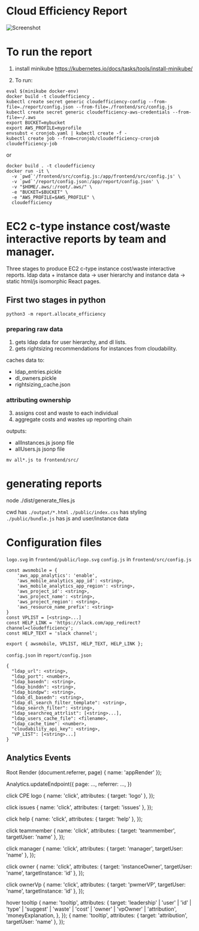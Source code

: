 
# Cloud Efficiency Report
![Screenshot](https://github.com/Symantec/cloudefficiency/raw/master/cloudefficiency.png)

# To run the report
1. install minikube
https://kubernetes.io/docs/tasks/tools/install-minikube/

2. To run:
```
eval $(minikube docker-env)
docker build -t cloudefficiency .
kubectl create secret generic cloudefficiency-config --from-file=./report/config.json --from-file=./frontend/src/config.js
kubectl create secret generic cloudefficiency-aws-credentials --from-file=~/.aws
export BUCKET=mybucket
export AWS_PROFILE=myprofile
envsubst < cronjob.yaml | kubectl create -f -
kubectl create job --from=cronjob/cloudefficiency-cronjob cloudefficiency-job
```

or

```
docker build . -t cloudefficiency
docker run -it \
  -v `pwd`'/frontend/src/config.js:/app/frontend/src/config.js' \
  -v `pwd`'/report/config.json:/app/report/config.json' \
  -v "$HOME/.aws/:/root/.aws/" \
  -e "BUCKET=$BUCKET" \
  -e "AWS_PROFILE=$AWS_PROFILE" \
  cloudefficiency
```

# EC2 c-type instance cost/waste interactive reports by team and manager.
Three stages to produce EC2 c-type instance cost/waste interactive reports.
ldap data + instance data -> user hierarchy and instance data -> static html/js isomorphic React pages.

## First two stages in python
`python3 -m report.allocate_efficiency`

### preparing raw data
1. gets ldap data for user hierarchy, and dl lists.
2. gets rightsizing recommendations for instances from cloudability.

caches data to:
- ldap_entries.pickle
- dl_owners.pickle
- rightsizing_cache.json

### attributing ownership
3. assigns cost and waste to each individual
4. aggregate costs and wastes up reporting chain

outputs:
- allInstances.js jsonp file
- allUsers.js jsonp file

`mv all*.js to frontend/src/`

# generating reports
node ./dist/generate_files.js

cwd has `./output/*.html`
`./public/index.css` has styling
`./public/bundle.js` has js and user/instance data

# Configuration files
`logo.svg` in `frontend/public/logo.svg`
`config.js` in `frontend/src/config.js`
```
const awsmobile = {
    'aws_app_analytics': 'enable',
    'aws_mobile_analytics_app_id': <string>,
    'aws_mobile_analytics_app_region': <string>,
    'aws_project_id': <string>,
    'aws_project_name': <string>,
    'aws_project_region': <string>,
    'aws_resource_name_prefix': <string>
}
const VPLIST = [<string>...]
const HELP_LINK = 'https://slack.com/app_redirect?channel=cloudefficiency';
const HELP_TEXT = 'slack channel';

export { awsmobile, VPLIST, HELP_TEXT, HELP_LINK };

```
`config.json` in `report/config.json`
```
{
  "ldap_url": <string>,
  "ldap_port": <number>,
  "ldap_basedn": <string>,
  "ldap_binddn": <string>,
  "ldap_bindpw": <string>,
  "ldab_dl_basedn": <string>,
  "ldap_dl_search_filter_template": <string>,
  "ldap_search_filter": <string>,
  "ldap_searchreq_attrlist": [<string>...],
  "ldap_users_cache_file": <filename>,
  "ldap_cache_time": <number>,
  "cloudability_api_key": <string>,
  "VP_LIST": [<string>...]
}

```


## Analytics Events

Root Render (document.referrer, page)
{
    name: 'appRender'
});


Analytics.updateEndpoint({
    page: ...,
    referrer: ...,
})

click CPE logo
{
    name: 'click',
    attributes: {
        target: 'logo'
    },
});

click issues
{
    name: 'click',
    attributes: {
        target: 'issues'
    },
});

click help
{
    name: 'click',
    attributes: {
        target: 'help'
    },
});

click teammember
{
    name: 'click',
    attributes: {
        target: 'teammember',
        targetUser: 'name'
    },
});

click manager
{
    name: 'click',
    attributes: {
        target: 'manager',
        targetUser: 'name'
    },
});

click owner
{
    name: 'click',
    attributes: {
        target: 'instanceOwner',
        targetUser: 'name',
        targetInstance: 'id'
    },
});

click ownerVp
{
    name: 'click',
    attributes: {
        target: 'pwmerVP',
        targetUser: 'name',
        targetInstance: 'id'
    },
});

hover tooltip
{
    name: 'tooltip',
    attributes: {
        target: 'leadership' | 'user' | 'id' | 'type' | 'suggest' | 'waste' | 'cost' | 'owner' | 'vpOwner' | 'attribution', 'moneyExplanation,
    },
});
{
    name: 'tooltip',
    attributes: {
        target: 'attribution',
        targetUser: 'name'
    },
});
